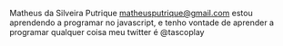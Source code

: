 Matheus da Silveira Putrique
matheusputrique@gmail.com
estou aprendendo a programar no javascript, e tenho vontade de aprender a programar qualquer coisa 
meu twitter é @tascoplay

